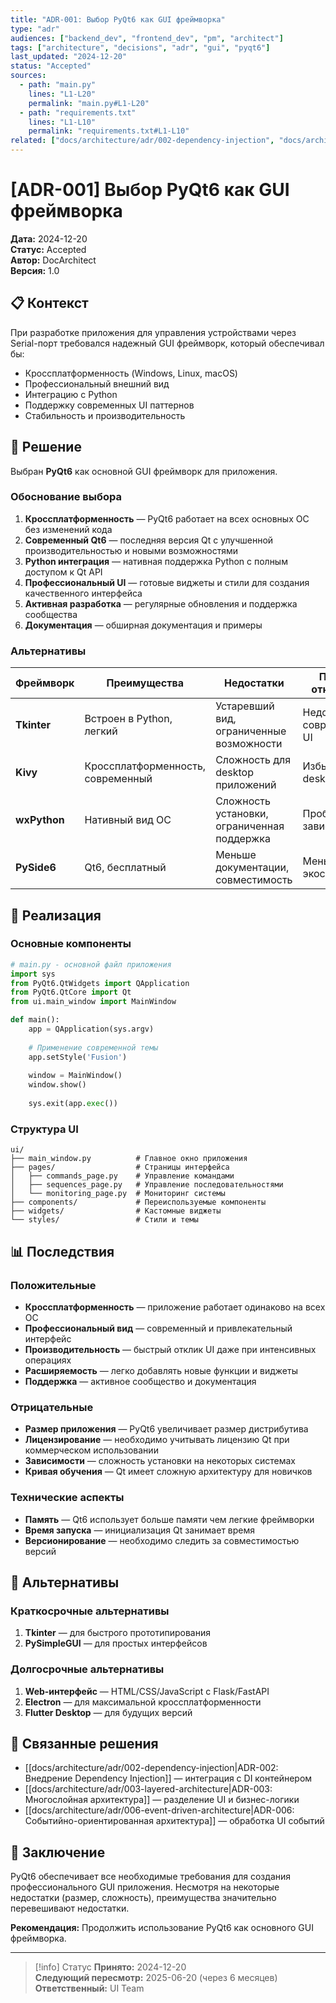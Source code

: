 ```yaml
---
title: "ADR-001: Выбор PyQt6 как GUI фреймворка"
type: "adr"
audiences: ["backend_dev", "frontend_dev", "pm", "architect"]
tags: ["architecture", "decisions", "adr", "gui", "pyqt6"]
last_updated: "2024-12-20"
status: "Accepted"
sources:
  - path: "main.py"
    lines: "L1-L20"
    permalink: "main.py#L1-L20"
  - path: "requirements.txt"
    lines: "L1-L10"
    permalink: "requirements.txt#L1-L10"
related: ["docs/architecture/adr/002-dependency-injection", "docs/architecture/adr/003-layered-architecture"]
---
```


# [ADR-001] Выбор PyQt6 как GUI фреймворка

**Дата:** 2024-12-20  
**Статус:** Accepted  
**Автор:** DocArchitect  
**Версия:** 1.0  

## 📋 Контекст

При разработке приложения для управления устройствами через Serial-порт требовался надежный GUI фреймворк, который обеспечивал бы:

- Кроссплатформенность (Windows, Linux, macOS)
- Профессиональный внешний вид
- Интеграцию с Python
- Поддержку современных UI паттернов
- Стабильность и производительность

## 🎯 Решение

Выбран **PyQt6** как основной GUI фреймворк для приложения.

### Обоснование выбора

1. **Кроссплатформенность** — PyQt6 работает на всех основных ОС без изменений кода
2. **Современный Qt6** — последняя версия Qt с улучшенной производительностью и новыми возможностями
3. **Python интеграция** — нативная поддержка Python с полным доступом к Qt API
4. **Профессиональный UI** — готовые виджеты и стили для создания качественного интерфейса
5. **Активная разработка** — регулярные обновления и поддержка сообщества
6. **Документация** — обширная документация и примеры

### Альтернативы

| Фреймворк | Преимущества | Недостатки | Причина отклонения |
|------------|--------------|-------------|-------------------|
| **Tkinter** | Встроен в Python, легкий | Устаревший вид, ограниченные возможности | Недостаточно современный UI |
| **Kivy** | Кроссплатформенность, современный | Сложность для desktop приложений | Избыточен для desktop GUI |
| **wxPython** | Нативный вид ОС | Сложность установки, ограниченная поддержка | Проблемы с зависимостями |
| **PySide6** | Qt6, бесплатный | Меньше документации, совместимость | Меньше экосистема |

## 🔧 Реализация

### Основные компоненты

```python
# main.py - основной файл приложения
import sys
from PyQt6.QtWidgets import QApplication
from PyQt6.QtCore import Qt
from ui.main_window import MainWindow

def main():
    app = QApplication(sys.argv)
    
    # Применение современной темы
    app.setStyle('Fusion')
    
    window = MainWindow()
    window.show()
    
    sys.exit(app.exec())
```

### Структура UI

```
ui/
├── main_window.py          # Главное окно приложения
├── pages/                  # Страницы интерфейса
│   ├── commands_page.py    # Управление командами
│   ├── sequences_page.py   # Управление последовательностями
│   └── monitoring_page.py  # Мониторинг системы
├── components/             # Переиспользуемые компоненты
├── widgets/                # Кастомные виджеты
└── styles/                 # Стили и темы
```

## 📊 Последствия

### Положительные

- **Кроссплатформенность** — приложение работает одинаково на всех ОС
- **Профессиональный вид** — современный и привлекательный интерфейс
- **Производительность** — быстрый отклик UI даже при интенсивных операциях
- **Расширяемость** — легко добавлять новые функции и виджеты
- **Поддержка** — активное сообщество и документация

### Отрицательные

- **Размер приложения** — PyQt6 увеличивает размер дистрибутива
- **Лицензирование** — необходимо учитывать лицензию Qt при коммерческом использовании
- **Зависимости** — сложность установки на некоторых системах
- **Кривая обучения** — Qt имеет сложную архитектуру для новичков

### Технические аспекты

- **Память** — Qt6 использует больше памяти чем легкие фреймворки
- **Время запуска** — инициализация Qt занимает время
- **Версионирование** — необходимо следить за совместимостью версий

## 🔄 Альтернативы

### Краткосрочные альтернативы

1. **Tkinter** — для быстрого прототипирования
2. **PySimpleGUI** — для простых интерфейсов

### Долгосрочные альтернативы

1. **Web-интерфейс** — HTML/CSS/JavaScript с Flask/FastAPI
2. **Electron** — для максимальной кроссплатформенности
3. **Flutter Desktop** — для будущих версий


## 🔗 Связанные решения

- [[docs/architecture/adr/002-dependency-injection|ADR-002: Внедрение Dependency Injection]] — интеграция с DI контейнером
- [[docs/architecture/adr/003-layered-architecture|ADR-003: Многослойная архитектура]] — разделение UI и бизнес-логики
- [[docs/architecture/adr/006-event-driven-architecture|ADR-006: Событийно-ориентированная архитектура]] — обработка UI событий

## 📝 Заключение

PyQt6 обеспечивает все необходимые требования для создания профессионального GUI приложения. Несмотря на некоторые недостатки (размер, сложность), преимущества значительно перевешивают недостатки.

**Рекомендация:** Продолжить использование PyQt6 как основного GUI фреймворка.

---

> [!info] Статус
> **Принято:** 2024-12-20  
> **Следующий пересмотр:** 2025-06-20 (через 6 месяцев)  
> **Ответственный:** UI Team
